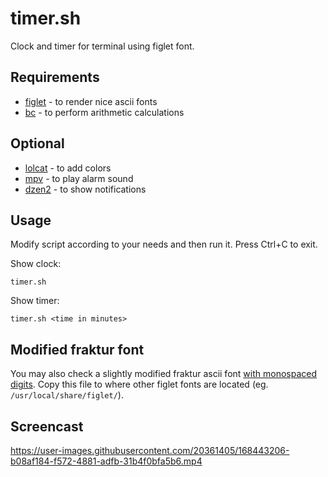 # timer.sh

Clock and timer for terminal using figlet font.

## Requirements

* [figlet](http://www.figlet.org/) - to render nice ascii fonts
* [bc](https://www.gnu.org/software/bc/) - to perform arithmetic calculations

## Optional

* [lolcat](https://github.com/busyloop/lolcat) - to add colors
* [mpv](https://mpv.io/) - to play alarm sound
* [dzen2](https://robm.github.io/dzen/) - to show notifications

## Usage

Modify script according to your needs and then run it.
Press Ctrl+C to exit.

Show clock:

    timer.sh

Show timer:

    timer.sh <time in minutes>

## Modified fraktur font

You may also check a slightly modified fraktur ascii font [with monospaced digits](assets/fraktur_mono.flf).
Copy this file to where other figlet fonts are located (eg. `/usr/local/share/figlet/`).

## Screencast

https://user-images.githubusercontent.com/20361405/168443206-b08af184-f572-4881-adfb-31b4f0bfa5b6.mp4
